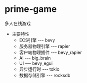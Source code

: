 # prime-game
多人在线游戏

- 主要特性
  - ECS引擎 --- bevy
  - 服务器物理引擎 --- rapier
  - 客户端物理插件 --- bevy_rapier
  - AI --- big_brain
  - UI --- bevy_egui
  - 异步运行时 --- tokio
  - 数据存储引擎 --- rocksdb
